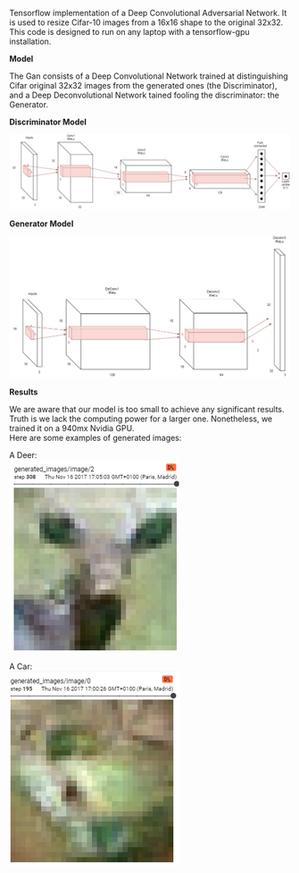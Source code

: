 Tensorflow implementation of a Deep Convolutional Adversarial Network. It is used to resize Cifar-10 images from a 16x16 shape to the 
original 32x32.
This code is designed to run on any laptop with a tensorflow-gpu installation.

**__Model__**

The Gan consists of a Deep Convolutional Network trained at distinguishing Cifar original 32x32 images from the generated ones (the Discriminator),
and a Deep Deconvolutional Network tained fooling the discriminator: the Generator.

__Discriminator Model__

![alt tag](img/discriminator.jpg)

__Generator Model__

![alt tag](img/generator.jpg)

**__Results__**

We are aware that our model is too small to achieve any significant results. Truth is we lack the computing power for a larger one.
Nonetheless, we trained it on a 940mx Nvidia GPU.  
Here are some examples of generated images:

A Deer:  
![alt tag](img/deerGen.png)

A Car:  
![alt tag](img/carGen.png)
